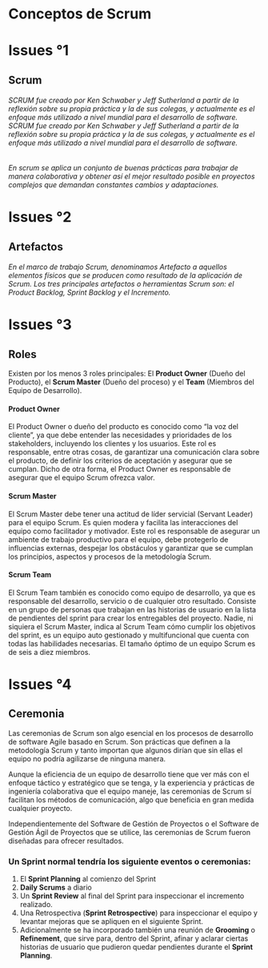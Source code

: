 # Conceptos de Scrum

# Issues °1

## Scrum

###### SCRUM fue creado por Ken Schwaber y Jeff Sutherland a partir de la reflexión sobre su propia práctica y la de sus colegas, y actualmente es el enfoque más utilizado a nivel mundial para el desarrollo de software. SCRUM fue creado por Ken Schwaber y Jeff Sutherland a partir de la reflexión sobre su propia práctica y la de sus colegas, y actualmente es el enfoque más utilizado a nivel mundial para el desarrollo de software.

###### En scrum se aplica un conjunto de buenas prácticas para trabajar de manera colaborativa y obtener así el mejor resultado posible en proyectos complejos que demandan constantes cambios y adaptaciones.

# Issues °2

## Artefactos

###### En el marco de trabajo Scrum, denominamos Artefacto a aquellos elementos físicos que se producen como resultado de la aplicación de Scrum. Los tres principales artefactos o herramientas Scrum son: el Product Backlog, Sprint Backlog y el Incremento.

# Issues °3

## Roles
Existen por los menos 3 roles principales: El **Product Owner** (Dueño del Producto), el **Scrum Master** (Dueño del proceso) y el **Team** (Miembros del Equipo de Desarrollo).

#### **Product Owner**
El Product Owner o dueño del producto es conocido como “la voz del cliente”, ya que debe entender las necesidades y prioridades de los stakeholders, incluyendo los clientes y los usuarios. Este rol es responsable, entre otras cosas, de garantizar una comunicación clara sobre el producto, de definir los criterios de aceptación y asegurar que se cumplan. Dicho de otra forma, el Product Owner es responsable de asegurar que el equipo Scrum ofrezca valor.

#### **Scrum Master**
El Scrum Master debe tener una actitud de líder servicial (Servant Leader) para el equipo Scrum. Es quien modera y facilita las interacciones del equipo como facilitador y motivador. Este rol es responsable de asegurar un ambiente de trabajo productivo para el equipo, debe protegerlo de influencias externas, despejar los obstáculos y garantizar que se cumplan los principios, aspectos y procesos de la metodología Scrum.

#### **Scrum Team**
El Scrum Team también es conocido como equipo de desarrollo, ya que es responsable del desarrollo, servicio o de cualquier otro resultado. Consiste en un grupo de personas que trabajan en las historias de usuario en la lista de pendientes del sprint para crear los entregables del proyecto. Nadie, ni siquiera el Scrum Master, indica al Scrum Team cómo cumplir los objetivos del sprint, es un equipo auto gestionado y multifuncional que cuenta con todas las habilidades necesarias. El tamaño óptimo de un equipo Scrum es de seis a diez miembros.

### 

# Issues °4

## Ceremonia
Las ceremonias de Scrum son algo esencial en los procesos de desarrollo de software Agile basado en Scrum. Son prácticas que definen a la metodología Scrum y tanto importan que algunos dirían que sin ellas el equipo no podría agilizarse de ninguna manera.

Aunque la eficiencia de un equipo de desarrollo tiene que ver más con el enfoque táctico y estratégico que se tenga, y la experiencia y prácticas de ingeniería colaborativa que el equipo maneje, las ceremonias de Scrum sí facilitan los métodos de comunicación, algo que beneficia en gran medida cualquier proyecto.

Independientemente del Software de Gestión de Proyectos o el Software de Gestión Ágil de Proyectos que se utilice, las ceremonias de Scrum fueron diseñadas para ofrecer resultados.

### Un Sprint normal tendría los siguiente eventos o ceremonias:

1. El **Sprint Planning** al comienzo del Sprint
2. **Daily Scrums** a diario
3. Un **Sprint Review** al final del Sprint para inspeccionar el incremento realizado.
4. Una Retrospectiva (**Sprint Retrospective**) para inspeccionar el equipo y levantar mejoras que se apliquen en el siguiente Sprint.
5. Adicionalmente se ha incorporado también una reunión de **Grooming** o **Refinement**, que sirve para, dentro del Sprint, afinar y aclarar ciertas historias de usuario que pudieron quedar pendientes durante el **Sprint Planning**.

